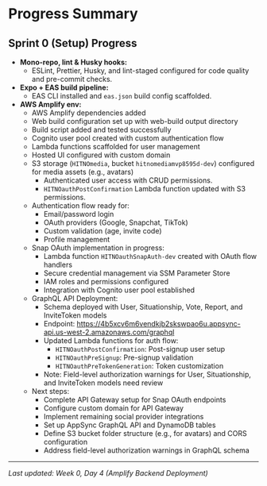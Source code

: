 # Progress Summary

## Sprint 0 (Setup) Progress

- **Mono-repo, lint & Husky hooks:**
  - ESLint, Prettier, Husky, and lint-staged configured for code quality and pre-commit checks.
- **Expo + EAS build pipeline:**
  - EAS CLI installed and `eas.json` build config scaffolded.
- **AWS Amplify env:**
  - AWS Amplify dependencies added
  - Web build configuration set up with web-build output directory
  - Build script added and tested successfully
  - Cognito user pool created with custom authentication flow
  - Lambda functions scaffolded for user management
  - Hosted UI configured with custom domain
  - S3 storage (`HITNOmedia`, bucket `hitnomediamvp8595d-dev`) configured for media assets (e.g., avatars)
    - Authenticated user access with CRUD permissions.
    - `HITNOauthPostConfirmation` Lambda function updated with S3 permissions.
  - Authentication flow ready for:
    - Email/password login
    - OAuth providers (Google, Snapchat, TikTok)
    - Custom validation (age, invite code)
    - Profile management
  - Snap OAuth implementation in progress:
    - Lambda function `HITNOauthSnapAuth-dev` created with OAuth flow handlers
    - Secure credential management via SSM Parameter Store
    - IAM roles and permissions configured
    - Integration with Cognito user pool established
  - GraphQL API Deployment:
    - Schema deployed with User, Situationship, Vote, Report, and InviteToken models
    - Endpoint: https://4b5xcv6m6vendkjb2skswpao6u.appsync-api.us-west-2.amazonaws.com/graphql
    - Updated Lambda functions for auth flow:
      - `HITNOauthPostConfirmation`: Post-signup user setup
      - `HITNOauthPreSignup`: Pre-signup validation
      - `HITNOauthPreTokenGeneration`: Token customization
    - Note: Field-level authorization warnings for User, Situationship, and InviteToken models need review
  - Next steps:
    - Complete API Gateway setup for Snap OAuth endpoints
    - Configure custom domain for API Gateway
    - Implement remaining social provider integrations
    - Set up AppSync GraphQL API and DynamoDB tables
    - Define S3 bucket folder structure (e.g., for avatars) and CORS configuration
    - Address field-level authorization warnings in GraphQL schema

---

*Last updated: Week 0, Day 4 (Amplify Backend Deployment)* 